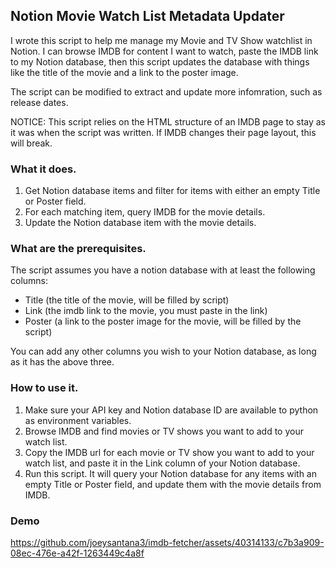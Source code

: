 
## Notion Movie Watch List Metadata Updater

I wrote this script to help me manage my Movie and TV Show watchlist in Notion. I can browse IMDB for content I want to watch, paste the IMDB link to my Notion database, then this script updates the database with things like the title of the movie and a link to the poster image.

The script can be modified to extract and update more infomration, such as release dates.

NOTICE: This script relies on the HTML structure of an IMDB page to stay as it was when the script was written. If IMDB changes their page layout, this will break.

### What it does.
1. Get Notion database items and filter for items with either an empty Title or Poster field.
2. For each matching item, query IMDB for the movie details.
3. Update the Notion database item with the movie details.

### What are the prerequisites.

The script assumes you have a notion database with at least the following columns:
- Title (the title of the movie, will be filled by script)
- Link (the imdb link to the movie, you must paste in the link)
- Poster (a link to the poster image for the movie, will be filled by the script)

You can add any other columns you wish to your Notion database, as long as it has the above three.

### How to use it.

1. Make sure your API key and Notion database ID are available to python as environment variables.
2. Browse IMDB and find movies or TV shows you want to add to your watch list.
3. Copy the IMDB url for each movie or TV show you want to add to your watch list, and paste it in the Link column of your Notion database.
4. Run this script. It will query your Notion database for any items with an empty Title or Poster field, and update them with the movie details from IMDB.

### Demo

https://github.com/joeysantana3/imdb-fetcher/assets/40314133/c7b3a909-08ec-476e-a42f-1263449c4a8f


